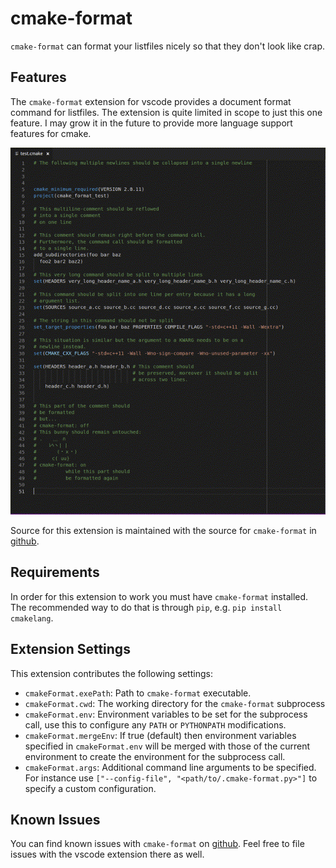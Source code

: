 # cmake-format

`cmake-format` can format your listfiles nicely so that they don't look like
crap.

## Features

The `cmake-format` extension for vscode provides a document format
command for listfiles. The extension is quite limited in scope to just this
one feature. I may grow it in the future to provide more language support
features for cmake.

![Not Crap](images/small_demo.gif)

Source for this extension is maintained with the source for `cmake-format` in
[github][1].

## Requirements

In order for this extension to work you must have `cmake-format` installed.
The recommended way to do that is through `pip`, e.g.
`pip install cmakelang`.

## Extension Settings

This extension contributes the following settings:

* `cmakeFormat.exePath`: Path to `cmake-format` executable.
* `cmakeFormat.cwd`: The working directory for the `cmake-format` subprocess
* `cmakeFormat.env`: Environment variables to be set for the subprocess call,
  use this to configure any `PATH` or `PYTHONPATH` modifications.
* `cmakeFormat.mergeEnv`: If true (default) then environment variables specified
  in `cmakeFormat.env` will be merged with those of the current environment
  to create the environment for the subprocess call.
* `cmakeFormat.args`: Additional command line arguments to be specified. For
  instance use `["--config-file", "<path/to/.cmake-format.py>"]` to specify
  a custom configuration.

## Known Issues

You can find known issues with `cmake-format` on [github][3].
Feel free to file issues with the vscode extension there as well.

[1]: https://github.com/cheshirekow/cmakelang
[3]: https://github.com/cheshirekow/cmakelang/issues
